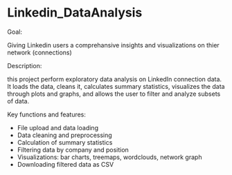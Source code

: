 # Linkedin_DataAnalysis
Goal:

Giving Linkedin users a comprehansive insights and visualizations on thier network (connections)

Description:

this project perform exploratory data analysis on LinkedIn connection data.
It loads the data, cleans it, calculates summary statistics, 
visualizes the data through plots and graphs, and allows the user
to filter and analyze subsets of data.


Key functions and features:

  - File upload and data loading
  - Data cleaning and preprocessing 
  - Calculation of summary statistics
  - Filtering data by company and position
  - Visualizations: bar charts, treemaps, wordclouds, network graph
  - Downloading filtered data as CSV
